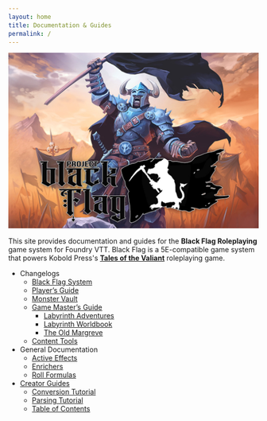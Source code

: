 ```yaml
---
layout: home
title: Documentation & Guides
permalink: /
---
```


![](assets/images/readme.jpg)

This site provides documentation and guides for the **Black Flag Roleplaying** game system for Foundry VTT. Black Flag is a 5E-compatible game system that powers Kobold Press's **[Tales of the Valiant](https://www.talesofthevaliant.com)** roleplaying game.

- Changelogs
  - [Black Flag System](changelogs/system)
  - [Player’s Guide](changelogs/players-guide)
  - [Monster Vault](changelogs/monster-vault)
  - [Game Master’s Guide](changelogs/game-masters-guide)
	- [Labyrinth Adventures](changelogs/labyrinth-adventures)
	- [Labyrinth Worldbook](changelogs/labyrinth-worldbook)
	- [The Old Margreve](changelogs/old-margreve.md)
  - [Content Tools](changelogs/content-tools)
- General Documentation
  - [Active Effects](documentation/active-effects)
  - [Enrichers](documentation/enrichers)
  - [Roll Formulas](documentation/roll-formulas)
- [Creator Guides](documentation/creator-guides)
  - [Conversion Tutorial](documentation/conversion-tutorial)
  - [Parsing Tutorial](documentation/parsing-tutorial)
  - [Table of Contents](documentation/table-of-contents)
